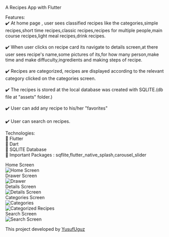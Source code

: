 A Recipes App with Flutter<br />

Features:<br />
:heavy_check_mark: At home page , user sees classified recipes like the categories,simple recipes,short time recipes,classic recipes,recipes for multiple people,main course recipes,light meal recipes,drink recipes.<br />
<br />
:heavy_check_mark: When user clicks on recipe card its navigate to details screen,at there user sees recipe's name,some pictures of its,for how many person,make time and make diffuculty,ingredients and making steps of recipe.<br />
<br />
:heavy_check_mark: Recipes are categorized, recipes are displayed according to the relevant category clicked on the categories screen.<br />
<br />
:heavy_check_mark: The recipes is stored at the local database was created with SQLITE.(db file at "assets" folder.)<br />
<br />
:heavy_check_mark: User can add any recipe to his/her "favorites"<br />
<br />
:heavy_check_mark: User can search on recipes.<br />

Technologies:<br />
:pushpin: Flutter<br />
:pushpin: Dart<br />
:pushpin: SQLITE Database<br />
:pushpin: Important Packages : sqflite,flutter_native_splash,carousel_slider<br />

Home Screen<br />
![Home Screen](./1.png)<br />
Drawer Screen<br />
![Drawer](./3.png)<br />
Details Screen<br />
![Details Screen](./6.png)<br />
Categories Screen<br />
![Categories](./4.png)<br />
![Categorized Recipes](./8.png)<br />
Search Screen<br />
![Search Screen](./5.png)<br />


This project developed by [YusufUguz](https://github.com/YusufUguz)<br />

